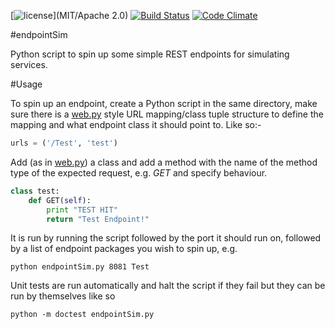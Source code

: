 [![license](https://img.shields.io/github/license/mashape/apistatus.svg?maxAge=2592000)](MIT/Apache 2.0) 
[![Build Status](https://travis-ci.org/rossdrew/endpointSim.py.svg?branch=master)](https://travis-ci.org/rossdrew/endpointSim.py) 
[![Code Climate](https://codeclimate.com/github/rossdrew/endpointSim.py/badges/gpa.svg)](https://codeclimate.com/github/rossdrew/endpointSim.py)

#endpointSim

Python script to spin up some simple REST endpoints for simulating services. 

#Usage

To spin up an endpoint, create a Python script in the same directory, make sure there is a [web.py](http://webpy.org/) style URL mapping/class tuple structure to define the mapping and what endpoint class it should point to. Like so:-

```python
urls = ('/Test', 'test')
```

Add (as in [web.py](http://webpy.org/)) a class and add a method with the name of the method type of the expected request, e.g. _GET_ and specify behaviour.

```python
class test:        
    def GET(self):
    	print "TEST HIT"
        return "Test Endpoint!"
```

It is run by running the script followed by the port it should run on, followed by a list of endpoint packages you wish to spin up, e.g.

```
python endpointSim.py 8081 Test
```

Unit tests are run automatically and halt the script if they fail but they can be run by themselves like so

```
python -m doctest endpointSim.py
```

